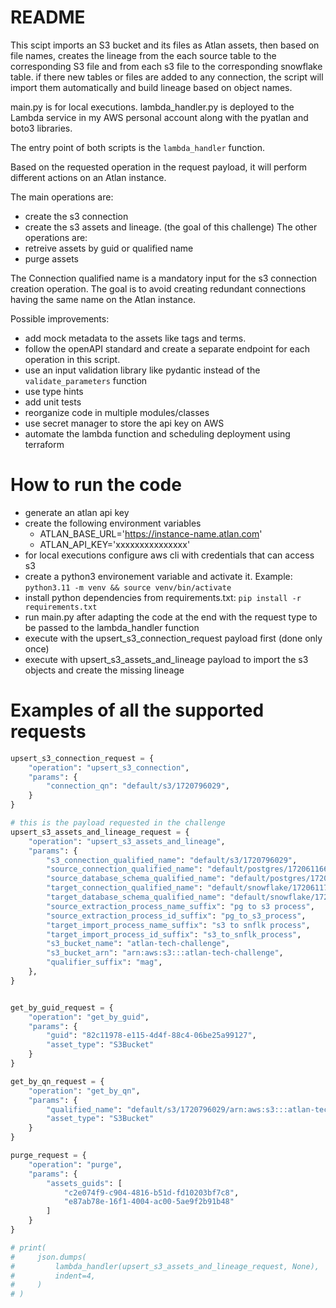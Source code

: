 # README
This scipt imports an S3 bucket and its files as Atlan assets, then based on file names, creates the lineage from the each source table to the corresponding S3 file and from each s3 file to the corresponding snowflake table.
if there new tables or files are added to any connection, the script will import them automatically and build lineage based on object names.

main.py is for local executions.
lambda_handler.py is deployed to the Lambda service in my AWS personal account along with the pyatlan and boto3 libraries.

The entry point of both scripts is the `lambda_handler` function.

Based on the requested operation in the request payload, it will perform different actions on an Atlan instance.

The main operations are:
- create the s3 connection
- create the s3 assets and lineage. (the goal of this challenge)
The other operations are:
- retreive assets by guid or qualified name
- purge assets

The Connection qualified name is a mandatory input for the s3 connection creation operation. The goal is to avoid creating redundant connections having the same name on the Atlan instance.

Possible improvements:
- add mock metadata to the assets like tags and terms.
- follow the openAPI standard and create a separate endpoint for each operation in this script.
- use an input validation library like pydantic instead of the `validate_parameters` function
- use type hints
- add unit tests
- reorganize code in multiple modules/classes
- use secret manager to store the api key on AWS
- automate the lambda function and scheduling deployment using terraform

# How to run the code
- generate an atlan api key
- create the following environment variables
    - ATLAN_BASE_URL='https://instance-name.atlan.com'
    - ATLAN_API_KEY='xxxxxxxxxxxxxxx'
- for local executions configure aws cli with credentials that can access s3
- create a python3 environement variable and activate it. Example: `python3.11 -m venv && source venv/bin/activate`
- install python dependencies from requirements.txt: `pip install -r requirements.txt`
- run main.py after adapting the code at the end with the request type to be passed to the lambda_handler function
- execute with the upsert_s3_connection_request payload first (done only once)
- execute with upsert_s3_assets_and_lineage payload to import the s3 objects and create the missing lineage

# Examples of all the supported requests
```python
upsert_s3_connection_request = {
    "operation": "upsert_s3_connection",
    "params": {
        "connection_qn": "default/s3/1720796029",
    }
}

# this is the payload requested in the challenge
upsert_s3_assets_and_lineage_request = {
    "operation": "upsert_s3_assets_and_lineage",
    "params": {
        "s3_connection_qualified_name": "default/s3/1720796029",
        "source_connection_qualified_name": "default/postgres/1720611661",
        "source_database_schema_qualified_name": "default/postgres/1720611661/FOOD_BEVERAGE/SALES_ORDERS",
        "target_connection_qualified_name": "default/snowflake/1720611799",
        "target_database_schema_qualified_name": "default/snowflake/1720611799/FOOD_BEVERAGE/SALES_ORDERS",
        "source_extraction_process_name_suffix": "pg to s3 process",
        "source_extraction_process_id_suffix": "pg_to_s3_process",
        "target_import_process_name_suffix": "s3 to snflk process",
        "target_import_process_id_suffix": "s3_to_snflk_process",
        "s3_bucket_name": "atlan-tech-challenge",
        "s3_bucket_arn": "arn:aws:s3:::atlan-tech-challenge",
        "qualifier_suffix": "mag",
    },
}


get_by_guid_request = {
    "operation": "get_by_guid",
    "params": {
        "guid": "82c11978-e115-4d4f-88c4-06be25a99127",
        "asset_type": "S3Bucket"
    }
}

get_by_qn_request = {
    "operation": "get_by_qn",
    "params": {
        "qualified_name": "default/s3/1720796029/arn:aws:s3:::atlan-tech-challenge-mag",
        "asset_type": "S3Bucket"
    }
}

purge_request = {
    "operation": "purge",
    "params": {
        "assets_guids": [
            "c2e074f9-c904-4816-b51d-fd10203bf7c8",
            "e87ab78e-16f1-4004-ac00-5ae9f2b91b48"
        ]
    }
}

# print(
#     json.dumps(
#         lambda_handler(upsert_s3_assets_and_lineage_request, None),
#         indent=4,
#     )
# )
```

